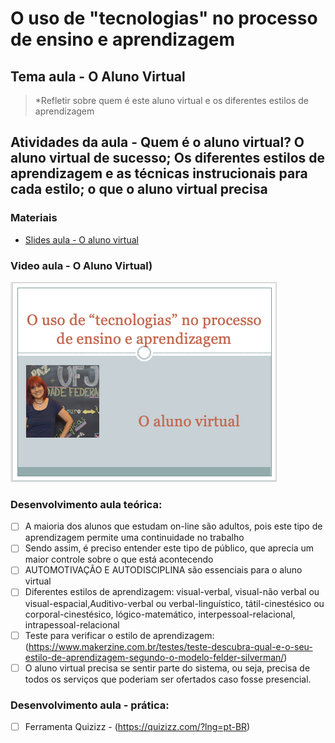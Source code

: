 # O uso de "tecnologias" no processo de ensino e aprendizagem
## Tema aula - O Aluno Virtual
 
>  *Refletir sobre quem é este aluno virtual e os diferentes estilos de aprendizagem
>  
## Atividades da aula - Quem é o aluno virtual? O aluno virtual de sucesso; Os diferentes estilos de aprendizagem e as técnicas instrucionais para cada estilo; o que o aluno virtual precisa

### Materiais
- [Slides aula - O aluno virtual](o_aluno_virtual.pdf)

### Video aula  -  O Aluno Virtual)
[![Aula - O aluno virtual](capa_aula16.png)]()


### Desenvolvimento aula teórica: 

- [ ] A maioria dos alunos que estudam on-line são adultos, pois este tipo de aprendizagem permite uma continuidade no trabalho
- [ ] Sendo assim, é preciso entender este tipo de público, que aprecia um maior controle sobre o que está acontecendo
- [ ] AUTOMOTIVAÇÃO E AUTODISCIPLINA são essenciais para o aluno virtual
- [ ] Diferentes estilos de aprendizagem: visual-verbal, visual-não verbal ou visual-espacial,Auditivo-verbal ou verbal-linguístico, tátil-cinestésico ou corporal-cinestésico, lógico-matemático, interpessoal-relacional, intrapessoal-relacional
- [ ] Teste para verificar o estilo de aprendizagem: (https://www.makerzine.com.br/testes/teste-descubra-qual-e-o-seu-estilo-de-aprendizagem-segundo-o-modelo-felder-silverman/)
- [ ] O aluno virtual precisa se sentir parte do sistema, ou seja, precisa de todos os serviços que poderiam ser ofertados caso fosse presencial.

### Desenvolvimento aula  - prática: 
- [ ]  Ferramenta Quizizz - (https://quizizz.com/?lng=pt-BR)
